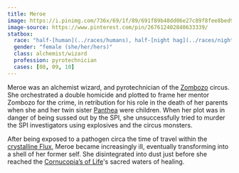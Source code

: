 ```yaml
---
title: Meroe
image: https://i.pinimg.com/736x/69/1f/89/691f89b48dd06e27c89f8fee8bed92fc--rogue-character-character-ideas.jpg
image-source: https://www.pinterest.com/pin/267612402840633339/
statbox:
  race: "half-[human](../races/humans), half-[night hag](../races/night-hags)"
  gender: "female (she/her/hers)"
  class: alchemist/wizard
  profession: pyrotechnician
  cases: [08, 09, 10]
---
```


Meroe was an alchemist wizard, and pyrotechnician of the [Zombozo](zombozo)
circus. She orchestrated a double homicide and plotted to frame her mentor
Zombozo for the crime, in retribution for his role in the death of her parents
when she and her twin sister [Panthea](panthea) were children. When her plot
was in danger of being sussed out by the SPI, she unsuccessfully tried to
murder the SPI investigators using explosives and the circus monsters.

After being exposed to a pathogen circa the time of travel within the
[crystalline Flux](../locales/flux), Meroe became increasingly ill, eventually
transforming into a shell of her former self. She disintegrated into dust just
before she reached the [Cornucopia’s of Life](../reliquaries/cornucopia)'s
sacred waters of healing.
